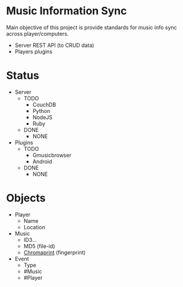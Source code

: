 # Music Information Sync

Main objective of this project is provide standards for music info sync across player/computers.

- Server REST API (to CRUD data)
- Players plugins

# Status

- Server
  - TODO
    - CouchDB
    - Python
    - NodeJS
    - Ruby
  - DONE
    - NONE
- Plugins
  - TODO
    - Gmusicbrowser
    - Android
  - DONE
    - NONE

# Objects

- Player
  - Name
  - Location
- Music
  - ID3...
  - MD5 (file-id)
  - [Chromaprint](https://acoustid.org/fingerprinter) (fingerprint)
- Event
  - Type
  - #Music
  - #Player
